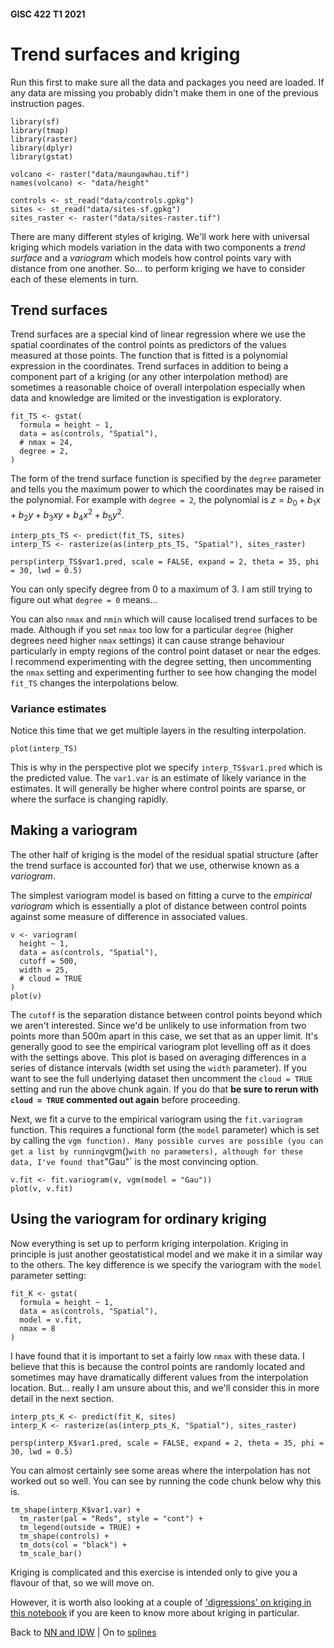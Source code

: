 #### GISC 422 T1 2021

# Trend surfaces and kriging

Run this first to make sure all the data and packages you need are loaded. If any data are missing you probably didn't make them in one of the previous instruction pages.

```{r}
library(sf)
library(tmap)
library(raster)
library(dplyr)
library(gstat)

volcano <- raster("data/maungawhau.tif")
names(volcano) <- "data/height"

controls <- st_read("data/controls.gpkg")
sites <- st_read("data/sites-sf.gpkg")
sites_raster <- raster("data/sites-raster.tif")
```

There are many different styles of kriging. We'll work here with universal kriging which models variation in the data with two components a *trend surface* and a *variogram* which models how control points vary with distance from one another. So... to perform kriging we have to consider each of these elements in turn.

## Trend surfaces

Trend surfaces are a special kind of linear regression where we use the spatial coordinates of the control points as predictors of the values measured at those points. The function that is fitted is a polynomial expression in the coordinates. Trend surfaces in addition to being a component part of a kriging (or any other interpolation method) are sometimes a reasonable choice of overall interpolation especially when data and knowledge are limited or the investigation is exploratory.

```{r}
fit_TS <- gstat(
  formula = height ~ 1, 
  data = as(controls, "Spatial"), 
  # nmax = 24,
  degree = 2,
)
```

The form of the trend surface function is specified by the `degree` parameter and tells you the maximum power to which the coordinates may be raised in the polynomial. For example with `degree = 2`, the polynomial is $z=b_0 + b_1x + b_2y + b_3xy + b_4x^2 + b_5y^2$.

```{r}
interp_pts_TS <- predict(fit_TS, sites)
interp_TS <- rasterize(as(interp_pts_TS, "Spatial"), sites_raster)

persp(interp_TS$var1.pred, scale = FALSE, expand = 2, theta = 35, phi = 30, lwd = 0.5)
```

You can only specify degree from 0 to a maximum of 3. I am still trying to figure out what `degree = 0` means...

You can also `nmax` and `nmin` which will cause localised trend surfaces to be made. Although if you set `nmax` too low for a particular `degree` (higher degrees need higher `nmax` settings) it can cause strange behaviour particularly in empty regions of the control point dataset or near the edges. I recommend experimenting with the degree setting, then uncommenting the `nmax` setting and experimenting further to see how changing the model `fit_TS` changes the interpolations below.

### Variance estimates

Notice this time that we get multiple layers in the resulting interpolation.

```{r}
plot(interp_TS)
```

This is why in the perspective plot we specify `interp_TS$var1.pred` which is the predicted value. The `var1.var` is an estimate of likely variance in the estimates. It will generally be higher where control points are sparse, or where the surface is changing rapidly.

## Making a variogram

The other half of kriging is the model of the residual spatial structure (after the trend surface is accounted for) that we use, otherwise known as a *variogram*.

The simplest variogram model is based on fitting a curve to the *empirical variogram* which is essentially a plot of distance between control points against some measure of difference in associated values.

```{r}
v <- variogram(
  height ~ 1,
  data = as(controls, "Spatial"),
  cutoff = 500,
  width = 25,
  # cloud = TRUE
)
plot(v)
```

The `cutoff` is the separation distance between control points beyond which we aren't interested. Since we'd be unlikely to use information from two points more than 500m apart in this case, we set that as an upper limit. It's generally good to see the empirical variogram plot levelling off as it does with the settings above. This plot is based on averaging differences in a series of distance intervals (width set using the `width` parameter). If you want to see the full underlying dataset then uncomment the `cloud = TRUE` setting and run the above chunk again. If you do that **be sure to rerun with `cloud = TRUE` commented out again** before proceeding.

Next, we fit a curve to the empirical variogram using the `fit.variogram` function. This requires a functional form (the `model` parameter) which is set by calling the `vgm function). Many possible curves are possible (you can get a list by running`vgm()`with no parameters), although for these data, I've found that`"Gau"\` is the most convincing option.

```{r}
v.fit <- fit.variogram(v, vgm(model = "Gau"))
plot(v, v.fit)
```

## Using the variogram for ordinary kriging

Now everything is set up to perform kriging interpolation. Kriging in principle is just another geostatistical model and we make it in a similar way to the others. The key difference is we specify the variogram with the `model` parameter setting:

```{r}
fit_K <- gstat(
  formula = height ~ 1, 
  data = as(controls, "Spatial"),
  model = v.fit,
  nmax = 8
)
```

I have found that it is important to set a fairly low `nmax` with these data. I believe that this is because the control points are randomly located and sometimes may have dramatically different values from the interpolation location. But... really I am unsure about this, and we'll consider this in more detail in the next section.

```{r}
interp_pts_K <- predict(fit_K, sites)
interp_K <- rasterize(as(interp_pts_K, "Spatial"), sites_raster)

persp(interp_K$var1.pred, scale = FALSE, expand = 2, theta = 35, phi = 30, lwd = 0.5)
```

You can almost certainly see some areas where the interpolation has not worked out so well. You can see by running the code chunk below why this is.

```{r}
tm_shape(interp_K$var1.var) + 
  tm_raster(pal = "Reds", style = "cont") +
  tm_legend(outside = TRUE) +
  tm_shape(controls) + 
  tm_dots(col = "black") +
  tm_scale_bar()
```

Kriging is complicated and this exercise is intended only to give you a flavour of that, so we will move on. 

However, it is worth also looking at a couple of ['digressions' on kriging in this notebook](05B-trend-surfaces-and-kriging.md) if you are keen to know more about kriging in particular.

Back to [NN and IDW](04-nn-and-idw.md) | On to [splines](06-splines.md)